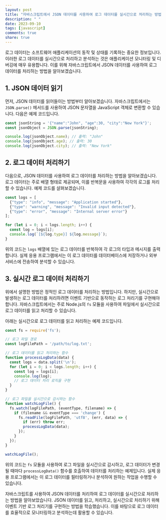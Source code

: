 ```yaml
---
layout: post
title: "자바스크립트에서 JSON 데이터를 사용하여 로그 데이터를 실시간으로 처리하는 방법"
description: " "
date: 2023-09-10
tags: [javascript]
comments: true
share: true
---
```


로그 데이터는 소프트웨어 애플리케이션의 동작 및 상태를 기록하는 중요한 정보입니다. 이러한 로그 데이터를 실시간으로 처리하고 분석하는 것은 애플리케이션 모니터링 및 디버깅에 매우 유용합니다. 이를 위해 자바스크립트에서 JSON 데이터를 사용하여 로그 데이터를 처리하는 방법을 알아보겠습니다.

## 1. JSON 데이터 읽기

먼저, JSON 데이터를 읽어들이는 방법부터 알아보겠습니다. 자바스크립트에서는 `JSON.parse()` 메서드를 사용하여 JSON 문자열을 JavaScript 객체로 변환할 수 있습니다. 다음은 예제 코드입니다.

```javascript
const jsonString = '{"name":"John", "age":30, "city":"New York"}';
const jsonObject = JSON.parse(jsonString);

console.log(jsonObject.name); // 출력: "John"
console.log(jsonObject.age); // 출력: 30
console.log(jsonObject.city); // 출력: "New York"
```

## 2. 로그 데이터 처리하기

다음으로, JSON 데이터를 사용하여 로그 데이터를 처리하는 방법을 알아보겠습니다. 로그 데이터는 주로 배열 형태로 제공되며, 이를 반복문을 사용하여 각각의 로그를 처리할 수 있습니다. 예제 코드를 살펴보겠습니다.

```javascript
const logs = [
  {"type": "info", "message": "Application started"},
  {"type": "warning", "message": "Invalid input detected"},
  {"type": "error", "message": "Internal server error"}
];

for (let i = 0; i < logs.length; i++) {
  const log = logs[i];
  console.log(`[${log.type}] ${log.message}`);
}
```

위의 코드는 `logs` 배열에 있는 로그 데이터를 반복하여 각 로그의 타입과 메시지를 출력합니다. 실제 응용 프로그램에서는 이 로그 데이터를 데이터베이스에 저장하거나 외부 서비스에 전송하여 분석할 수 있습니다.

## 3. 실시간 로그 데이터 처리하기

위에서 설명한 방법은 정적인 로그 데이터를 처리하는 방법입니다. 하지만, 실시간으로 발생하는 로그 데이터를 처리하려면 이벤트 기반으로 동작하는 로그 처리기를 구현해야 합니다. 자바스크립트에서는 주로 Node.js의 `fs` 모듈을 사용하여 파일에서 실시간으로 로그 데이터를 읽고 처리할 수 있습니다.

아래는 실시간으로 로그 데이터를 읽고 처리하는 예제 코드입니다.

```javascript
const fs = require('fs');

// 로그 파일 경로
const logFilePath = '/path/to/log.txt';

// 로그 데이터를 읽고 처리하는 함수
function processLogData(data) {
  const logs = data.split('\n');
  for (let i = 0; i < logs.length; i++) {
    const log = logs[i];
    console.log(log);
    // 로그 데이터 처리 로직을 구현
  }
}

// 로그 파일을 실시간으로 감시하는 함수
function watchLogFile() {
  fs.watch(logFilePath, (eventType, filename) => {
    if (filename && eventType === 'change') {
      fs.readFile(logFilePath, 'utf8', (err, data) => {
        if (err) throw err;
        processLogData(data);
      });
    }
  });
}

watchLogFile();
```

위의 코드는 `fs` 모듈을 사용하여 로그 파일을 실시간으로 감시하고, 로그 데이터가 변경될 때마다 `processLogData()` 함수를 호출하여 데이터를 처리하는 예제입니다. 실제 응용 프로그램에서는 이 로그 데이터를 필터링하거나 분석하여 원하는 작업을 수행할 수 있습니다.

자바스크립트를 사용하여 JSON 데이터를 처리하여 로그 데이터를 실시간으로 처리하는 방법을 알아보았습니다. JSON 데이터를 읽고, 처리하고, 실시간으로 처리하기 위해 이벤트 기반 로그 처리기를 구현하는 방법을 학습했습니다. 이를 바탕으로 로그 데이터를 효율적으로 모니터링하고 분석하는데 활용할 수 있습니다.